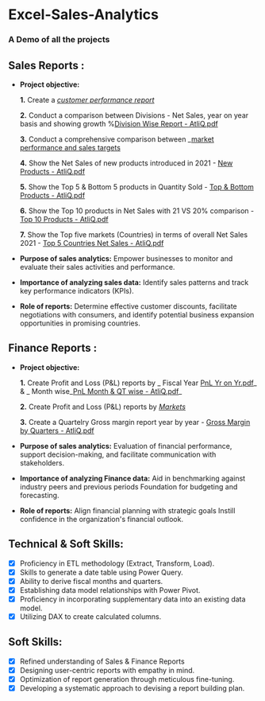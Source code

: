 # Excel-Sales-Analytics

### A Demo of all the projects

## Sales Reports :


- **Project objective:** 

    **1.** Create a _[customer performance report](https://github.com/Codeblack09/Excel-Sales-Analytics/blob/main/Customer%20Performance%20Report%20-%20AtliQ.pdf)_ 
    
    **2.** Conduct a comparison between Divisions - Net Sales, year on year basis and showing growth %[Division Wise Report - AtliQ.pdf](https://github.com/Codeblack09/Excel-Sales-Analytics/blob/main/Division%20Wise%20Report%20-%20AtliQ.pdf)

    **3.** Conduct a comprehensive comparison between _[market performance and sales targets](https://github.com/Codeblack09/Excel-Sales-Analytics/blob/main/Market%20Performance%20VS%20Tartget%20-%20AtliQ.pdf)

    **4.** Show the Net Sales of new products introduced in 2021 - [New Products - AtliQ.pdf](https://github.com/Codeblack09/Excel-Sales-Analytics/blob/main/New%20Products%20-%20AtliQ.pdf)

    **5.** Show the Top 5 & Bottom 5 products in Quantity Sold - [Top & Bottom Products - AtliQ.pdf](https://github.com/Codeblack09/Excel-Sales-Analytics/blob/main/Top%20%26%20Bottom%20Products%20-%20AtliQ.pdf)

    **6.** Show the Top 10 products in Net Sales with 21 VS 20% comparison - [Top 10 Products - AtliQ.pdf](https://github.com/Codeblack09/Excel-Sales-Analytics/blob/main/Top%2010%20Products%20-%20AtliQ.pdf)

    **7.** Show the Top five markets (Countries) in terms of overall Net Sales 2021 - [Top 5 Countries Net Sales - AtliQ.pdf](https://github.com/Codeblack09/Excel-Sales-Analytics/blob/main/Top%205%20Countries%20Net%20Sales%20-%20AtliQ.pdf)

- **Purpose of sales analytics:** Empower businesses to monitor and evaluate their sales activities and performance.

- **Importance of analyzing sales data:** Identify sales patterns and track key performance indicators (KPIs).

- **Role of reports:** Determine effective customer discounts, facilitate negotiations with consumers, and identify potential business expansion opportunities in promising countries.


## Finance Reports :

- **Project objective:** 

   **1.** Create Profit and Loss (P&L) reports by _ Fiscal Year [PnL Yr on Yr.pdf](https://github.com/Codeblack09/Excel-Sales-Analytics/blob/main/PnL%20Yr%20on%20Yr.pdf)_ & _ Month wise_[PnL Month & QT wise - AtliQ.pdf](https://github.com/Codeblack09/Excel-Sales-Analytics/blob/main/PnL%20Month%20%26%20QT%20wise%20-%20AtliQ.pdf)_ 

   **2.** Create Profit and Loss (P&L) reports by _[Markets](https://github.com/Codeblack09/Excel-Sales-Analytics/blob/main/PnL%20by%20Market%20-%20AtliQ.pdf)_

   **3.** Create a Quartelry Gross margin report year by year - [Gross Margin by Quarters - AtliQ.pdf](https://github.com/Codeblack09/Excel-Sales-Analytics/blob/main/Gross%20Margin%20by%20Quarters%20-%20AtliQ.pdf)

- **Purpose of sales analytics:** Evaluation of financial performance, support decision-making, and facilitate communication with stakeholders.

- **Importance of analyzing Finance data:** Aid in benchmarking against industry peers and previous periods Foundation for budgeting and forecasting.

- **Role of reports:** Align financial planning with strategic goals Instill confidence in the organization's financial outlook.


## Technical & Soft Skills:
- [x]	Proficiency in ETL methodology (Extract, Transform, Load).
- [x]	Skills to generate a date table using Power Query.
- [x]	Ability to derive fiscal months and quarters.
- [x]	Establishing data model relationships with Power Pivot.
- [x]	Proficiency in incorporating supplementary data into an existing data model.
- [x]	Utilizing DAX to create calculated columns.

## Soft Skills:
- [x]	Refined understanding of Sales & Finance Reports
- [x]	Designing user-centric reports with empathy in mind.
- [x]	Optimization of report generation through meticulous fine-tuning.
- [x]	Developing a systematic approach to devising a report building plan.

